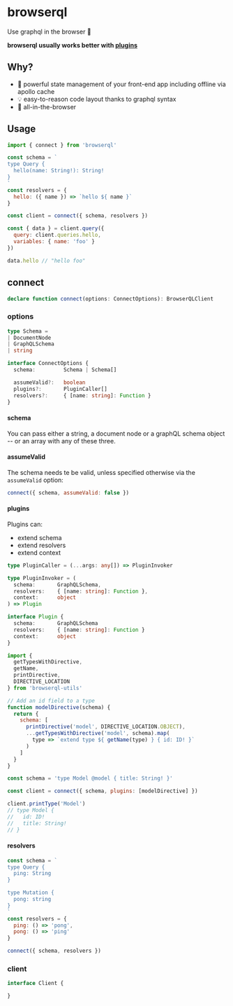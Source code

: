browserql
===

Use graphql in the browser 🚀

**browserql usually works better with [plugins](/plugins.md)**

## Why?

- 💪 powerful state management of your front-end app including offline via apollo cache
- 💡 easy-to-reason code layout thanks to graphql syntax
- 🤩 all-in-the-browser

## Usage

```js
import { connect } from 'browserql'

const schema = `
type Query {
  hello(name: String!): String!
}
`
const resolvers = {
  hello: ({ name }) => `hello ${ name }`
}

const client = connect({ schema, resolvers })

const { data } = client.query({
  query: client.queries.hello,
  variables: { name: 'foo' }
})

data.hello // "hello foo"
```

## connect

```ts
declare function connect(options: ConnectOptions): BrowserQLClient
```

### options

```ts
type Schema =
| DocumentNode
| GraphQLSchema
| string

interface ConnectOptions {
  schema:         Schema | Schema[]

  assumeValid?:   boolean
  plugins?:       PluginCaller[]
  resolvers?:     { [name: string]: Function }
}
```

#### schema

You can pass either a string, a document node or a graphQL schema object -- or an array with any of these three.

#### assumeValid

The schema needs te be valid, unless specified otherwise via the `assumeValid` option:

```js
connect({ schema, assumeValid: false })
```

#### plugins

Plugins can:

- extend schema
- extend resolvers
- extend context

```ts
type PluginCaller = (...args: any[]) => PluginInvoker

type PluginInvoker = (
  schema:       GraphQLSchema,
  resolvers:    { [name: string]: Function },
  context:      object
) => Plugin

interface Plugin {
  schema:       GraphQLSchema
  resolvers:    { [name: string]: Function }
  context:      object
}
```

```js
import {
  getTypesWithDirective,
  getName,
  printDirective,
  DIRECTIVE_LOCATION
} from 'browserql-utils'

// Add an id field to a type
function modelDirective(schema) {
  return {
    schema: [
      printDirective('model', DIRECTIVE_LOCATION.OBJECT),
      ...getTypesWithDirective('model', schema).map(
        type => `extend type ${ getName(type) } { id: ID! }`
      )
    ]
  }
}

const schema = 'type Model @model { title: String! }'

const client = connect({ schema, plugins: [modelDirective] })

client.printType('Model')
// type Model {
//   id: ID!
//   title: String!
// }
```

#### resolvers

```js
const schema = `
type Query {
  ping: String
}

type Mutation {
  pong: string
}
`
const resolvers = {
  ping: () => 'pong',
  pong: () => 'ping'
}

connect({ schema, resolvers })
```

### client

```ts
interface Client {

}
```
